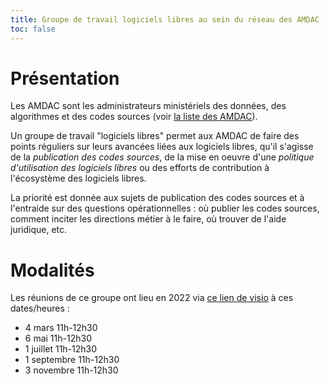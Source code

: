 ```yaml
---
title: Groupe de travail logiciels libres au sein du réseau des AMDAC
toc: false
---
```


# Présentation

Les AMDAC sont les administrateurs ministériels des données, des algorithmes et des codes sources (voir [la liste des AMDAC](https://www.data.gouv.fr/fr/datasets/liste-des-administrateurs-ministeriels-des-donnees/)).

Un groupe de travail "logiciels libres" permet aux AMDAC de faire des points réguliers sur leurs avancées liées aux logiciels libres, qu'il s'agisse de la *publication des codes sources*, de la mise en oeuvre d'une *politique d'utilisation des logiciels libres* ou des efforts de contribution à l'écosystème des logiciels libres.

La priorité est donnée aux sujets de publication des codes sources et à l'entraide sur des questions opérationnelles : où publier les codes sources, comment inciter les directions métier à le faire, où trouver de l'aide juridique, etc.

# Modalités

Les réunions de ce groupe ont lieu en 2022 via [ce lien de visio](https://webinaire.numerique.gouv.fr//meeting/signin/362/creator/369/hash/84c9902a44b481830388d5d69c808eb669da0a5b) à ces dates/heures :

- 4 mars 11h-12h30
- 6 mai 11h-12h30
- 1 juillet 11h-12h30
- 1 septembre 11h-12h30
- 3 novembre 11h-12h30

